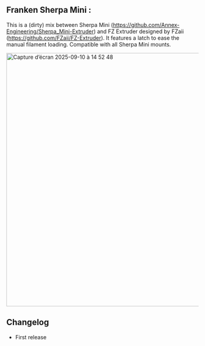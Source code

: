 ## Franken Sherpa Mini :

This is a (dirty) mix between Sherpa Mini (https://github.com/Annex-Engineering/Sherpa_Mini-Extruder) and FZ Extruder designed by FZaii (https://github.com/FZaii/FZ-Extruder).
It features a latch to ease the manual filament loading.
Compatible with all Sherpa Mini mounts.

<img width="810" height="662" alt="Capture d’écran 2025-09-10 à 14 52 48" src="https://github.com/user-attachments/assets/cf0253f1-cd86-4474-9f37-c858ac31a975" />


## Changelog

+ First release

